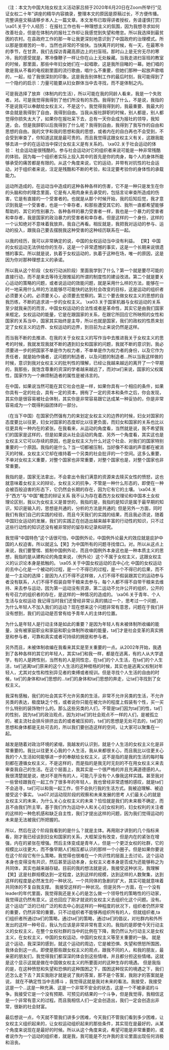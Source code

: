 （注：本文为中国大陆女权主义活动家吕频于2020年6月20日在Zoom所举行“见证女权二十年”讲座的精华内容摘录，整理本文的原因是原稿过长，不方便传播。完整讲座文稿请移步本人上一篇文章。本文发布已取得讲者授权，务请谨慎打赏） \xa01.关于个人经历： 在报社工作也有一种理想主义的氛围，因为我想寻求如何改善社会，但是在体制内的报社工作却让我感觉到失望和倦怠。所以我选择到最贫困的农村。在县政府工作的那一年让我更深刻地意识到了中国政府的治理模式。所以那是很艰苦的一年，当然也非常的不愉快。当快离开的时候，有一天，在最寒冷的季节，在甘肃，我们去探访青藏高原边上的扫盲班。那时山上是无穷无尽的寒冷，我的感受就是，寒冷像鞭子一样让你在山上无处躲藏。当我走进扫盲班的教室的时候，那里面，那些中年妇女她们在一起唱歌，这是我所目睹的一幕。她们唱的歌是我从不看的电视剧里面的流行歌曲，唱什么不重要，但她们那种一起放声歌唱的，一起，给了我很深刻的印象。这是我告别体制工作的最后时刻，我可能得到了一个隐约的启示：力量可能要从妇女群体当中去寻找，而不是体制之内。

可是我选择了放弃（体制内的生活），所以可能在我的同龄人看来，我是一个失败者。对。可是我觉得我得到了他们所没有的东西。我得到了什么，不是说，我指的不是说我可以奉献给女权主义，不是这个。我觉得我得到的，我最重要、我最大的体会就是我得到了自由，我得到自由。当我从报社辞职的时候，别人都是，别人都觉得你损失太大了，如果你在报社呆下去，总有一天你会成为报社的领导，我知道，会。但是我辞职以后我得到了什么呢？我得到自由，我得到了我写作的自由和思想的自由。我的文字和我的思想和我的思想，或者内在的自白再也不会受到，不会受到审查了，你知道这就是最可贵的。而且我觉得这跟女权主义有关，这跟我能够去进一步的在运动当中探讨女权主义是有关系的。 \xa02.关于社会运动的体验： 社会运动是很残酷的。参与社会运动对它的组织者来说可能是一种非常残酷的体验。因为每一个组织者实际上投入其中的首先是你的肉身，每个人的身体所能够承受的痛苦都是有限的。从这个角度来说，它的运动，并带有对抗性的社会运动，对于组织者来说，注定是残酷和不断的考验，和注定要考验你的身体性的承载能力。

运动所造成的，在运动当中造成的这种各种各样的伤害，它不是一种只是发生在你的头脑和你的理念里面，它是有人用肉身来去承受的，包括言论审查所造成的伤害，它是有直接的一个受害者的。也就是从那个时候开始，我的后知后觉，我才意识到我是一个受害者，也是一个幸存者，和那些遭受其它的、我所一直都希望能够帮助的、其它的性别暴力、各种各样的暴力受害者一样，我也是一个暴力的受害者和幸存者，我是国家的政治暴力的受害者和幸存者。但是这样的一个身份，这样的一个认知绝对不意味着我放弃。我自己再看。相反就是，我把我对运动的参与、运动的投入，跟我自己要去摆脱我这种受害的这种经历联系在一起。

以我的经历，我可以非常确定的说，中国的女权运动当中没有利益。 【笑】中国的女权运动无法供给你的生存，这是一个非常遗憾的事实，这是一个长期来说很遗憾的事实。所以就是说，执着于女权运动的，执着于这种在场，唯一的原因，这是因为你对那种理想主义的承诺。

所以我从这个阶段（女权行动派阶段）里面我学到了什么？第一个就是要尽可能的直接行动，而不是来去等待无限推延的所谓的制度性的建设改进。第二个就是要关心运动的策略的问题，或者说运动的效能问题，就是采用什么样的方法，能够在一时一地采用什么样的方法能够尽可能快的达到社会改变的目标，这是运动的组织者必须要关心的。必须要关心，必须要去觉察的。第三个要去做女权主义的思想的自我历练，不断的追求进一步的女权主义。 \xa03.关于国家机器与女权运动的关系 至少就我亲历的而言，中国女权运动的合法性或者是革命性，其实它是由我们国家来框定。女权运动的能量，它是在跟国家的关系，在跟它所回应它所映照的女性和国家的关系当中，国家其实始终是主导，所以也就是国家，我们的政权的性质来划定了女权主义的边界、女权运动的边界，到目前为止来说仍然是这样。

而当我不断的去推进、在我的关于女权主义的写作当中去推进我关于女权主义的思考的时候，我就发现我就不断的遇到妇女和国家的问题，我就不断的意识到，我必须要进一步的把国家不单是作为权力者，不单单是作为权力者的身份，以及它作为责任者，就是始作俑者，这问题的制造者，以及问题的制造者…所以当我这样做的时候，意识到我对女权主义的批判性的理解，已经让我越来越远的离开了一个早期的，我那些，我饱含尊重的资深的学者越来越远了，而对ta们来说，国家的父权属性，国家作为一个麻烦制造者的属性是被讳言的。

在中国，如果说当然可能在其它社会也是一样，如果你具有一个相应的条件，如果你具有一定的社会，具有一定的资本，拥有了一定的资本和条件之后，你会发现，其实你是很容易被社会体制，其实你是非常容易跟它达成某一种妥协的，你是非常容易成为一个既得利益团体的一部分。

（在当下中国）在国家仍然强有力的来划定女权主义的边界的时候，妇女对国家的态度要比以往更，妇女对国家的态度却比以往更负面，而妇女和国家的关系也比以往更具有一种内在的紧张。在我看来，从运动的角度看，当然就是说，我不希望我们的国家是这样的，但是如果说从社会运动的角度、另外一个角度看，其实这也是女权主义它可以存续的原因，也是女权主义为什么对这个社会、对我们的国家特别重要的一个原因。我指的是什么？当一切都被压制，当好像不和谐的声音都在被消灭的时候，女权主义它却在维持着一个另类的社会批评的一个空间。这多么重要，不单对女权主义重要，对整个国家也非常重要，对整个国家也是，对整个国家也非常重要。

我指的是，国家无法拿出，不会拿出令我们满意的资源来去赎买女性的愤怒，这也就意味着女权主义的辩论，女权主义的抗争，不管是一种什么形态的，即使在一种会被百般迫害的形态下，它仍然会长期的存在，因为它有它的土壤。 \xa04.关于“西方”与“中国”概念的辩证关系 我不认为存在着西方女权理论和中国本土女权理论区别，我以为女权主义是普世的，我指的是，我指的是知识是属于最早期的知识，知识是输入的，思想是共通的，分析的方法是共通的; 但是另外一方面，同时我们有我们自己的实践的经验，而且今天我们的实践的结果，而且我必须说，随着中国妇女运动的发展，我们的实践正在创造出越来越丰富的行动性的知识，只不过这些行动性的知识还没有被非常好的留存和记录和研究。

我觉得“中国特色”这个话很可怕，中国例外论，中国例外论最大的效应就是庇护中国的人权迫害。所以就这么【笑】为中国所有的问题寻找借口。对。所以从这点上来说，我们要警惕、抵制中国例外论，而且中国例外本身这也是一种本质主义的思想，我指的是从建构论的角度来说，（例外论）这个不属于女权主义，这跟女权主义的认识论本身是抵触的。 \xa05.关于中国女权运动的去中心化 中国的女权运动的去中心化是一个被动的过程，是一个不得已的过程，是一个不得已的后果，而不是一个主动的选择；是因为人们不得不这样做，人们不得不假装跟其它的运动参与者没有联系，人们不得不假装自带干粮来去参与，每个人都不得不自带干粮来去维持、来去参与运动，因为第一运动没有资源，第二运动不允许公开的组织，公开的有号召力的组织者的存在，是这样的一种情况的造成的。 \xa06.关于青年、个人生活与女权运动 我记得当时我们还曾经非常认真的搞过一个，思考过一个问题，为什么年轻人不加入我们的运动？现在想来这个问题非常有意思，问题在于我们并没有想到，我们的运动是否曾有给予青年人的主体的位置。

为什么是年轻人是行动主体是如此的重要？是因为年轻人有未被体制所收编的能量，没有被家庭职业和家庭和职业体制所收编的能量，ta们才是社会变革的真实拥趸和参与者，可靠和真实或者可持续的拥趸和参与者。

另外而且，未被体制收编在我看来其实是至关重要的一点。从2002年开始，我遇到了各种各样的其它的年轻人，其实ta们和我一样，都是在逃离，有的人从大学退学，有的人是跨性别，当然有的人是同性恋，在ta们的个人生活，在ta们的个人生活，ta们逃离ta们原来的这个人生活的这种桎梏的时候，其实也是逃离父权制对年轻人，尤其对女性和性别异见者的束缚或者规训。但是寻找个人生活的自由的时候，ta们的身体和ta们思想的&#8230;ta们的身体和ta们思想的奔走，让ta们寻找到了女权主义。

我深有感触，我们的社会其实不允许另类的生活，非常不允许另类的生活，不允许另类的表达，极度缺乏个性，或者说你只能在被允许的程度上假装有个性，买一买什么特别的装饰物什么的。那么这些另类的人们，不管是ta们因为ta们的性，ta们的性别，因为ta们的政治观点，因为对ta们的社会观点不一样的人们，是被孤立的，被主流社会排斥排挤出去的或者被压抑的，ta们的思想是无处可去的，ta们的思想和身体都是无处可去的，所以我们要创造这样的空间，让大家可以聚集在一起。

越发是随着对政治环境的紧缩，我越发的认识到，就是个人生活的女权主义化是非常重要的。我比以往更关心我的个人生活，我从来都很关心，而且我比以往更关心我的个人生活如何能够进一步的奉献给女权主义，这不是指的是我的生活的每时每刻都在遵循女权主义，不是这样的，而是指的是我无时无刻的不在用女权主义来去审查我自己的生活。在这个层面上，我其实是一个很严格的并且充满道德感的人。我很清楚就是说，绝对不是所有的人，可能几乎没有个人像我这样实践。甚至我对一些曾经跟我在一起工作了很多年的年轻人，我也曾经非常遗憾的感叹，就是ta们不会追寻，ta们可以和我一起工作，但不会执行我的生活方式。我被迫理解、被迫接受这个事实。 \xa07.对运动现阶段的观察和未来发展的思考 人们最关心的就是女权主义的未来，为什么关心女权主义的未来？恰恰就是我们的未来极不确定，而且不由我们所主宰。基于我们作为运动中人和关心妇女权利的，妇女权利的关注者的这样的一种危机感和缺乏自主性，我们才提出这样的问题，因为我们觉得运动的未来是无法被我们所把握的。

所以，然后在这个阶段我看到的是什么？就是主体。再用刚才讲到的几个指标来看，刚才我已经谈到妇女和国家的关系，大框架没有改变，但是内在的紧张在增强，内在的紧张在增强。然后主体变成是青年人，但是一个更泛女权的社群，它的规模比以往更大，而不像早期人们相互都认识的那样一个小圈子。但是如果你要说在这个阶段它有什么策略，我觉得也很难在一个共识性的层面上去讨论。这个运动本身也变得没有共识，然后甚至运动本身，女权主义者本身是否成为还能够称之为共同体，其实也越来越存疑。目前的我的想法就是说，我接受这种状况，我理解【笑】这是社群规模达到一定程度，达到这样的规模，达到这样的人数聚集，达到这样的程度是必然发生的一种状况。一个共同体的急剧的扩大，其实可能就意味着共同体的不复自我支撑。 我接受这样的一种状况。但是另外一方面，在一个没有leader的年代里面，我觉得我还是关心的是怎么做一个领导性的策略性的行动家，我觉得这仍然有意义。这也回应了刚才就说的女权主义去组织化这个问题。没有。这个运动广泛的已经广泛的和去中心到这样的一种程度的状况下，组织者仍然非常的重要，仍然非常的重要。只不过组织者不能够再组织所有的人，但就组织者,ta们组织者所通过ta们的策略，通过ta们的策略，通过ta们的倡议，对社群内和外所发出的这样一种号召，我认为应该是非常非常有意义的。我指的是即使今天行动主义的女权主义，在整个女权社群的当中的比例在下降，我仍然认为行动主义是女权主义，在女权主义，中国的女权运动，中国的女权主义等至关重要的一脉。 就是这个运动，我深深的感到，就这个运动的周边，它是被恐惧、失望和愤怒所围困，我体会到这一点。即使是那些跟女权主义的观点，跟我不同的人，和我的朋友，最亲密的朋友们，我觉得我们都深深的体会到这些情绪，并且都分担这些情绪。这就是这个显示这就是做在中国做女权主义的所要面对的这种生存的境遇。 但是我指的是，在这种愤怒和失望和恐惧的这种围困之下，围困这种现实的境遇之下，我们还怎么走下去？其实我刚才就是说了我的答案，那不是个答案，我刚才的答案就是说， 就在不确定性当中去搏斗 ，我觉得这就是我对未来的看法。我接受，我接受这是一个&#8230;这是一种充满、这是一个非常不安全的状态，这是一个不被承诺的斗争。我接受它是一个没有预期、可预见的结果的一个斗争，但是我觉得，我相信这是一个非常有意义的过程。而且我相信人们一定会创造出，我们一定会创造出非常，很新的社会财富。

最后想说一点，今天就不管我们讲多少困难，今天我们不管我们看到多少困难，让女权主义组织起来的，让女权运动组织起来的那些条件，其实现在是最好的，从某个角度来说现在是最好的时候。所以从这个角度来说，希望可能是非常重要的，或者说作为一个运动的组织者，就是我，我可能是不允许我的言论里面出现任何消极和沮丧。


